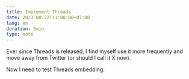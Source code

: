```yaml
---
title: Implement Threads
date: 2023-08-22T11:00:00+07:00
lang: en
duration: 5min
type: note
---
```


Ever since Threads is released, I find myself use it more frequently and move away from Twitter (or should I call it X now).

Now I need to test Threads embedding:

<Thread link="https://www.threads.net/@vinh.phm/post/Cvy1WboPbWB" />
